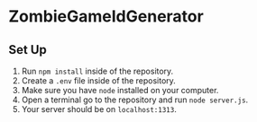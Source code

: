 # ZombieGameIdGenerator

## Set Up
1. Run `npm install` inside of the repository.
2. Create a `.env` file inside of the repository.
4. Make sure you have `node` installed on your computer. 
5. Open a terminal go to the repository and run `node server.js`.
6. Your server should be on `localhost:1313`.